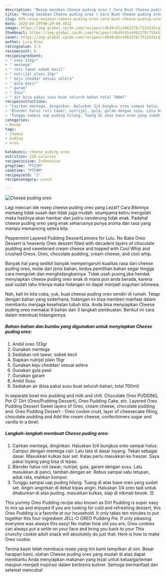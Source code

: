 ```yaml
---
description: "Resep masakan Cheese puding oreo | Cara Buat Cheese puding oreo Yang Lezat"
title: "Resep masakan Cheese puding oreo | Cara Buat Cheese puding oreo Yang Lezat"
slug: 945-resep-masakan-cheese-puding-oreo-cara-buat-cheese-puding-oreo-yang-lezat
date: 2020-04-29T00:29:04.481Z
image: https://img-global.cpcdn.com/recipes/cdb49c01ce962278/751x532cq70/cheese-puding-oreo-foto-resep-utama.jpg
thumbnail: https://img-global.cpcdn.com/recipes/cdb49c01ce962278/751x532cq70/cheese-puding-oreo-foto-resep-utama.jpg
cover: https://img-global.cpcdn.com/recipes/cdb49c01ce962278/751x532cq70/cheese-puding-oreo-foto-resep-utama.jpg
author: Lura Rios
ratingvalue: 3.5
reviewcount: 6
recipeingredient:
- " oreo 133gr"
- " mentega"
- " roti tawar sobek kecil"
- " nutrijel plain 15gr"
- " keju cheddar sesuai selera"
- " gula pasir"
- " garam"
- " Susu"
- " air bisa pakai susu buat seluruh bahan total 700ml"
recipeinstructions:
- "Cairkan mentega, dinginkan. Haluskan 3/4 bungkus oreo sampai halus. Campur dengan mentega cair. Lalu tata di dasar loyang. Tekan sebagai dasar. Masukkan kulkas biar set. Kalau perlu masukkan ke freezer. Saya pakai loyang yang bisa di lepas."
- "Blender halus roti tawar; nutrijel, gula, garam dengan susu. Lalu masukkan di panci, tambah dengan air. Rebus sampai satu letupan, aduk rata, matikan kompor."
- "Tunggu sampai uap puding hilang. Tuang di atas base oreo yang sudah set. Angin-anginkan di dekat kipas angin. Haluskan 1/4 oreo tadi untuk ditaburkan di atas puding. masukkan kulkas, siap di nikmati besok. 😊"
categories:
- Resep
tags:
- cheese
- puding
- oreo

katakunci: cheese puding oreo 
nutrition: 228 calories
recipecuisine: Indonesian
preptime: "PT23M"
cooktime: "PT59M"
recipeyield: "1"
recipecategory: Lunch

---
```



![Cheese puding oreo](https://img-global.cpcdn.com/recipes/cdb49c01ce962278/751x532cq70/cheese-puding-oreo-foto-resep-utama.jpg)

Lagi mencari ide resep cheese puding oreo yang Lezat? Cara Bikinnya memang tidak susah dan tidak juga mudah. seumpama keliru mengolah maka hasilnya akan hambar dan justru cenderung tidak enak. Padahal cheese puding oreo yang enak seharusnya punya aroma dan rasa yang mampu memancing selera kita.

Peppermint Layered Pudding DessertLemons for Lulu. No Bake Oreo Dessert is heavenly Oreo dessert filled with decadent layers of chocolate pudding and sweetened cream cheese and topped with Cool Whip and crushed Oreos. Oreo, chocolate pudding, cream cheese, and cool whip.

Banyak hal yang sedikit banyak mempengaruhi kualitas rasa dari cheese puding oreo, mulai dari jenis bahan, kedua pemilihan bahan segar hingga cara mengolah dan menghidangkannya. Tidak usah pusing jika hendak menyiapkan cheese puding oreo enak di mana pun anda berada, karena asal sudah tahu triknya maka hidangan ini dapat menjadi suguhan istimewa.


Nah, kali ini kita coba, yuk, buat cheese puding oreo sendiri di rumah. Tetap dengan bahan yang sederhana, hidangan ini bisa memberi manfaat dalam membantu menjaga kesehatan tubuh kita. Anda bisa menyiapkan Cheese puding oreo memakai 9 bahan dan 3 langkah pembuatan. Berikut ini cara dalam membuat hidangannya.

<!--inarticleads1-->

##### Bahan-bahan dan bumbu yang digunakan untuk menyiapkan Cheese puding oreo:

1. Ambil  oreo 133gr
1. Gunakan  mentega
1. Sediakan  roti tawar, sobek kecil
1. Siapkan  nutrijel plain 15gr
1. Gunakan  keju cheddar/ sesuai selera
1. Gunakan  gula pasir
1. Gunakan  garam
1. Ambil  Susu
1. Sediakan  air (bisa pakai susu buat seluruh bahan, total 700ml)


In separate bowl mix pudding and milk and chill. Chocolate Oreo PUDDING, Pot O&#39; Dirt (Oreo/Pudding Dessert), Oreo Pudding Cake, etc. Layered Oreo Pudding Dessert Sweet layers of Oreo, cream cheese, chocolate pudding and. Oreo Pudding Dessert - Oreo cookie crust, layer of cheesecake filling, chocolate pudding and Add the cream cheese, confectioners sugar and vanilla to a bowl. 

<!--inarticleads2-->

##### Langkah-langkah membuat Cheese puding oreo:

1. Cairkan mentega, dinginkan. Haluskan 3/4 bungkus oreo sampai halus. Campur dengan mentega cair. Lalu tata di dasar loyang. Tekan sebagai dasar. Masukkan kulkas biar set. Kalau perlu masukkan ke freezer. Saya pakai loyang yang bisa di lepas.
1. Blender halus roti tawar; nutrijel, gula, garam dengan susu. Lalu masukkan di panci, tambah dengan air. Rebus sampai satu letupan, aduk rata, matikan kompor.
1. Tunggu sampai uap puding hilang. Tuang di atas base oreo yang sudah set. Angin-anginkan di dekat kipas angin. Haluskan 1/4 oreo tadi untuk ditaburkan di atas puding. masukkan kulkas, siap di nikmati besok. 😊


This yummy Oreo Pudding recipe also known as Dirt Pudding is super easy to mix up and enjoyed If you are looking for cold and refreshing dessert, this Oreo Pudding is a favorite at our household. It only takes ten minutes to put together this four-ingredient JELL-O OREO Pudding Pie. If only pleasing everyone was always this easy! No matter how old you are, Oreo cookies can always put a smile on your face and bring you back to your This crunchy cookie adult snack will absolutely do just that. Here is how to make Oreo cookie. 

Terima kasih telah membaca resep yang tim kami tampilkan di sini. Besar harapan kami, olahan Cheese puding oreo yang mudah di atas dapat membantu Anda menyiapkan makanan yang lezat untuk keluarga/teman maupun menjadi inspirasi dalam berbisnis kuliner. Semoga bermanfaat dan selamat mencoba!
